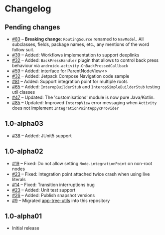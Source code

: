 # Changelog

## Pending changes

- [#83](https://github.com/bumble-tech/appyx/issues/83) – **Breaking change**: `RoutingSource` renamed to `NavModel`. All subclasses, fields, package names, etc., any mentions of the word follow suit.
- [#39](https://github.com/bumble-tech/appyx/pull/39) – Added: Workflows implementation to support deeplinks
- [#32](https://github.com/bumble-tech/appyx/pull/32) – Added: `BackPressHandler` plugin that allows to control back press behaviour via `androidx.activity.OnBackPressedCallback`
- [#59](https://github.com/bumble-tech/appyx/issues/59) – Added: interface for ParentNodeView<>
- [#32](https://github.com/bumble-tech/appyx/issues/69) – Added: Jetpack Compose Navigation code sample
- [#81](https://github.com/bumble-tech/appyx/issues/81) – Added: Support integration point for multiple roots
- [#65](https://github.com/bumble-tech/appyx/pull/65) – Added: `InteropBuilderStub` and `InteropSimpleBuilderStub` testing util classes
- [#47](https://github.com/bumble-tech/appyx/issues/47) – Updated: The 'customisations' module is now pure Java/Kotlin.
- [#85](https://github.com/bumble-tech/appyx/issues/85) – Updated: Improved `InteropView` error messaging when `Activity` does not implement `IntegrationPointAppyxProvider`


## 1.0-alpha03

- [#38](https://github.com/bumble-tech/appyx/pull/38) – Added: JUnit5 support


## 1.0-alpha02

- [#19](https://github.com/bumble-tech/appyx/pull/19) – Fixed: Do not allow setting `Node.integrationPoint` on non-root nodes
- [#23](https://github.com/bumble-tech/appyx/pull/21) – Fixed: Integration point attached twice crash when using live literals
- [#14](https://github.com/bumble-tech/appyx/issues/14) – Fixed: Transition interruptions bug
- [#23](https://github.com/bumble-tech/appyx/pull/23) – Added: Unit test support
- [#26](https://github.com/bumble-tech/appyx/issues/26) – Added: Publish snapshot versions
- [#9](https://github.com/bumble-tech/appyx/pull/9) – Migrated [app-tree-utils](https://github.com/badoo/app-tree-utils) into this repository


## 1.0-alpha01

- Initial release
